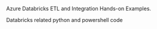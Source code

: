 Azure Databricks ETL and Integration Hands-on Examples.

Databricks related python and powershell code
